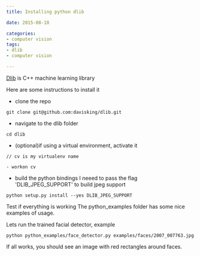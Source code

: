 ```yaml
---
title: Installing python dlib

date: 2015-08-10

categories:
- computer vision
tags:
- dlib
- computer vision

---
```


[Dlib](http://dlib.net/) is C++ machine learning library

Here are some instructions to install it

<!--more-->

- clone the repo
```
git clone git@github.com:davisking/dlib.git
```
- navigate to the dlib folder
```
cd dlib
```

- (optional)if using a virtual environment, activate it
```
// cv is my virtualenv name

- workon cv
```
- build the python bindings
I neeed to pass the flag 'DLIB_JPEG_SUPPORT' to build jpeg support
```
python setup.py install --yes DLIB_JPEG_SUPPORT
```


Test if everything is working
The python_examples folder has some nice examples of usage.

Lets run the trained facial detector, example
```
python python_examples/face_detector.py examples/faces/2007_007763.jpg
```

If all works, you should see an image with red rectangles around faces.
